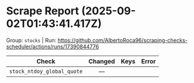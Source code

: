 # Scrape Report (2025-09-02T01:43:41.417Z)

Group: `stocks`  |  Run: https://github.com/AlbertoRoca96/scraping-checks-scheduler/actions/runs/17390844776

| Check | Changed | Keys | Error |
|---|:---:|:--|:--|
| `stock_ntdoy_global_quote` | — |  |  |
